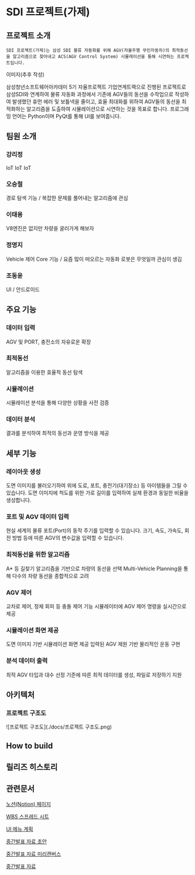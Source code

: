 
# SDI 프로젝트(가제)

## 프로젝트 소개

`SDI 프로젝트(가제)는 삼성 SDI 물류 자동화를 위해 AGV(자율주행 무인자동차)의 최적동선을 알고리즘으로 찾아내고 ACS(AGV Control System) 시뮬레이션을 통해 시연하는 프로젝트입니다. `

이미지(추후 작성)

삼성청년소프트웨어아카데미 5기 자율프로젝트 기업연계트랙으로 진행된 프로젝트로 삼성SDI와 연계하여 물류 자동화 과정에서 기존에 AGV들의 동선을 수작업으로 작성하여 발생했던 휴먼 에러 및 보틀넥을 줄이고, 효율 최대화를 위하여 AGV들의 동선을 최적화하는 알고리즘을 도출하여 시뮬레이션으로 시연하는 것을 목표로 합니다. 프로그래밍 언어는 Python이며 PyQt를 통해 UI를 보여줍니다.

## 팀원 소개

### 강리정
IoT IoT IoT
### 오승철
경로 탐색 기능 / 복잡한 문제를 풀어내는 알고리즘에 관심
### 이태용
V8엔진은 없지만 차량을 굴러가게 해보자
### 정명지
Vehicle 제어 Core 기능 / 요즘 많이 떠오르는 자동화 로봇은 무엇일까 관심이 생김
### 조동윤
UI / 안드로이드


## 주요 기능

### 데이터 입력
AGV 및 PORT, 충전소의 자유로운 확장
### 최적동선
알고리즘을 이용한 효율적 동선 탐색
### 시뮬레이션
시뮬레이션 분석을 통해 다양한 상황을 사전 검증
### 데이터 분석
결과를 분석하여 최적의 동선과 운영 방식을 제공


## 세부 기능

### 레이아웃 생성
도면 이미지를 불러오기하여 위에 도로, 포트, 충전기(대기장소) 등 아이템들을 그릴 수 있습니다.
도면 이미지에 척도를 위한 가로 길이를 입력하여 실제 환경과 동일한 비율을 생성합니다.
### 포트 및 AGV 데이터 입력
현실 세계의 물류 포트(Port)의 동작 주기를 입력할 수 있습니다.
크기, 속도, 가속도, 회전 방법 등에 따른 AGV의 변수값을 입력할 수 있습니다.
### 최적동선을 위한 알고리즘
A* 등 길찾기 알고리즘을 기반으로 차량의 동선을 선택
Multi-Vehicle Planning을 통해 다수의 차량 동선을 종합적으로 고려
### AGV 제어
교차로 제어, 정체 회피 등 충돌 제어 기능
시뮬레이터에 AGV 제어 명령을 실시간으로 제공
### 시뮬레이션 화면 제공
도면 이미지 기반 시뮬레이션 화면 제공
입력된 AGV 제원 기반 물리적인 운동 구현
### 분석 데이터 출력
최적 AGV 타입과 대수 선정
기준에 따른 최적 데이터를 생성, 파일로 저장하기 지원



## 아키텍처

### 프로젝트 구조도

![프로젝트 구조도](./docs/프로젝트 구조도.png)

## How to build
## 릴리즈 히스토리

## 관련문서

[노션(Notion) 페이지](https://spice-session-a8a.notion.site/SDI-bf364b0fe61f457a8687d531096a47e9)

[WBS 스프레드 시트](https://docs.google.com/spreadsheets/d/1HMPFKf2UmTKbTjrtqk0U_vcNYzQtznxR-eZYdHO8HKE/edit?usp=sharing)

[UI 메뉴 계획](https://docs.google.com/spreadsheets/d/1PMcZ8eTfPwLhpXxE9VDXUx82L5bSitthVZU2a6iTxLI/edit?usp=sharing)

[중간발표 자료 초안](https://docs.google.com/presentation/d/1_n9nmc46bJ1XvIrJIzhMT6J674z_0iJPbP7YQtuElyQ/edit?usp=sharing)

[중간발표 자료 미리캔버스](https://www.miricanvas.com/v/1nszrl)

[중간발표 자료](./docs/F102_중간발표(gif제거).pptx)